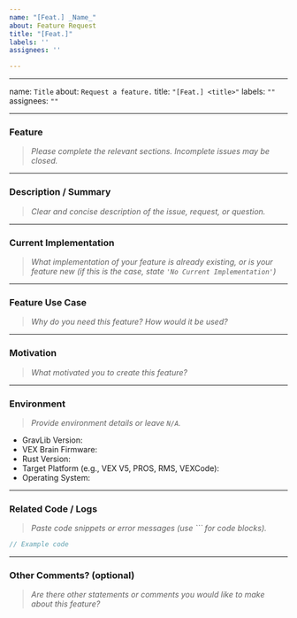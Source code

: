 ```yaml
---
name: "[Feat.] _Name_"
about: Feature Request
title: "[Feat.]"
labels: ''
assignees: ''

---
```


---
name: `Title`
about: `Request a feature.`
title: `"[Feat.] <title>"`
labels: `""`
assignees: `""`

---

### Feature

> _Please complete the relevant sections. Incomplete issues may be closed._

---

### Description / Summary

> _Clear and concise description of the issue, request, or question._

---

### Current Implementation

> _What implementation of your feature is already existing, or is your feature new (if this is the case, state `'No Current Implementation'`)_

---

### Feature Use Case

> _Why do you need this feature? How would it be used?_

---

### Motivation

> _What motivated you to create this feature?_

---

### Environment

> _Provide environment details or leave `N/A`._

- GravLib Version:  
- VEX Brain Firmware:  
- Rust Version:  
- Target Platform (e.g., VEX V5, PROS, RMS, VEXCode):  
- Operating System:  

---

### Related Code / Logs

> _Paste code snippets or error messages (use ``` for code blocks)._

```rust
// Example code
```
---

### Other Comments? (optional)

> _Are there other statements or comments you would like to make about this feature?_

